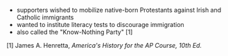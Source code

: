 - supporters wished to mobilize native-born Protestants against Irish and Catholic immigrants
- wanted to institute literacy tests to discourage immigration
- also called the "Know-Nothing Party" [1]

[1] James A. Henretta, *America's History for the AP Course, 10th Ed.*